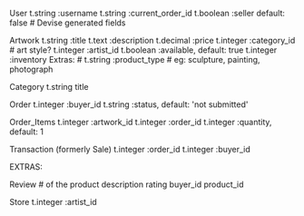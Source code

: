 User
    t.string :username
    t.string  :current_order_id
    t.boolean :seller       default: false
    # Devise generated fields

Artwork
    t.string :title
    t.text :description
    t.decimal :price
    t.integer :category_id # art style?
    t.integer :artist_id
    t.boolean :available, default: true
    t.integer :inventory
    Extras:
    # t.string :product_type # eg: sculpture, painting, photograph

Category
    t.string title

Order
    t.integer :buyer_id
    t.string :status,   default: 'not submitted'

Order_Items
    t.integer :artwork_id
    t.integer :order_id
    t.integer :quantity,    default: 1

Transaction (formerly Sale)
    t.integer :order_id
    t.integer :buyer_id

EXTRAS:

Review # of the product
    description
    rating
    buyer_id
    product_id

Store
    t.integer :artist_id
